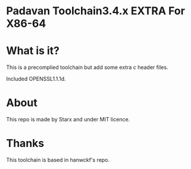 # Padavan Toolchain3.4.x EXTRA For X86-64

# What is it?

This is a precomplied toolchain but add some extra c header files.  

Included OPENSSL1.1.1d.

# About

This repo is made by Starx and under MIT licence.

# Thanks

This toolchain is based in hanwckf's repo.
